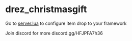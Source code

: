 # drez_christmasgift

Go to [server.lua](https://github.com/Drezx/drez_christmasgift/blob/ef266ac143b2deaf48da093d4d37c7707180285e/drez_christmasbox/server.lua#L34) to configure item drop to your framework

Join discord for more discord.gg/HFJPFA7h36
